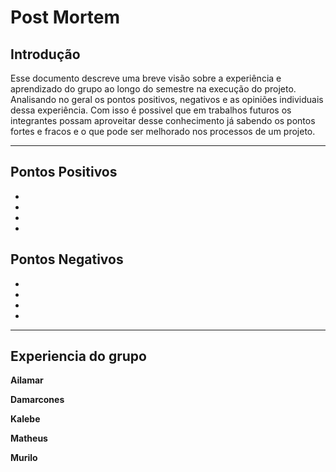 # Post Mortem

## Introdução

Esse documento descreve uma breve visão sobre a experiência e aprendizado do grupo ao longo do semestre na execução do projeto. Analisando no geral os pontos positivos, negativos e as opiniões individuais dessa experiência. Com isso é possivel que em trabalhos futuros os integrantes possam aproveitar desse conhecimento já sabendo os pontos fortes e fracos e o que pode ser melhorado nos processos de um projeto.

---

## Pontos Positivos
* 
*
*
*

## Pontos Negativos
*
*
*
*

---

## Experiencia do grupo

**Ailamar**

**Damarcones**

**Kalebe**

**Matheus**

**Murilo**


